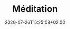---
title: "Méditation"
date: 2020-07-26T16:25:08+02:00
draft: false
orientation: "Portrait"
imageName: "9.jpg"
weight: 9
dimensions: "60 x 80"
url: "/meditation"
technique: "Acrylique sur toile"
state: "A vendre"
---
